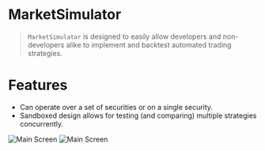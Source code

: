 MarketSimulator
===============

> `MarketSimulator` is designed to easily allow developers and non-developers alike to implement and backtest automated trading strategies.

# Features

- Can operate over a set of securities or on a single security.
- Sandboxed design allows for testing (and comparing) multiple strategies concurrently.

![Main Screen](https://raw.github.com/PJensen/MarketSimulator/master/screenshots/MarketDataSimulator-2.png)
![Main Screen](https://raw.github.com/PJensen/MarketSimulator/master/screenshots/MarketDataSimulator-1.png)





